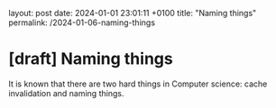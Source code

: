 layout: post
date: 2024-01-01 23:01:11 +0100
title: "Naming things"
permalink: /2024-01-06-naming-things

# [draft] Naming things

It is known that there are two hard things in Computer science: cache invalidation and naming things.
